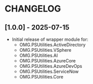 # CHANGELOG

## [1.0.0] - 2025-07-15
- Initial release of wrapper module for:
  - OMG.PSUtilities.ActiveDirectory
  - OMG.PSUtilities.VSphere
  - OMG.PSUtilities.AI
  - OMG.PSUtilities.AzureCore
  - OMG.PSUtilities.AzureDevOps
  - OMG.PSUtilities.ServiceNow
  - OMG.PSUtilities.Core
